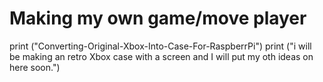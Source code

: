 # Making my own game/move player
print ("Converting-Original-Xbox-Into-Case-For-RaspberrPi")
print ("i will be making an retro Xbox case with a screen and I will put my oth ideas on here soon.")